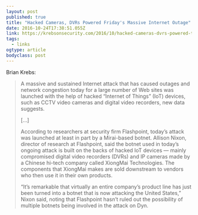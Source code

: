 ```yaml
---
layout: post 
published: true 
title: "Hacked Cameras, DVRs Powered Friday's Massive Internet Outage" 
date: 2016-10-24T17:38:51.055Z 
link: https://krebsonsecurity.com/2016/10/hacked-cameras-dvrs-powered-todays-massive-internet-outage/ 
tags:
  - links
ogtype: article 
bodyclass: post 
---
```


Brian Krebs:

> A massive and sustained Internet attack that has caused outages and network congestion today for a large number of Web sites was launched with the help of hacked “Internet of Things” (IoT) devices, such as CCTV video cameras and digital video recorders, new data suggests. 
> 
> […]
> 
> According to researchers at security firm Flashpoint, today’s attack was launched at least in part by a Mirai-based botnet. Allison Nixon, director of research at Flashpoint, said the botnet used in today’s ongoing attack is built on the backs of hacked IoT devices — mainly compromised digital video recorders (DVRs) and IP cameras made by a Chinese hi-tech company called XiongMai Technologies. The components that XiongMai makes are sold downstream to vendors who then use it in their own products.
> 
> “It’s remarkable that virtually an entire company’s product line has just been turned into a botnet that is now attacking the United States,” Nixon said, noting that Flashpoint hasn’t ruled out the possibility of multiple botnets being involved in the attack on Dyn.
